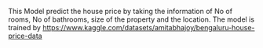 This Model predict the house price by taking the information of No of rooms, No of bathrooms, size of the property and the location.
The model is trained by https://www.kaggle.com/datasets/amitabhajoy/bengaluru-house-price-data
